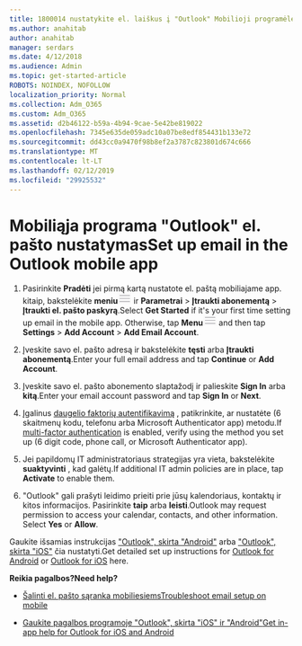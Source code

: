 ```yaml
---
title: 1800014 nustatykite el. laiškus į "Outlook" Mobilioji programėlė
ms.author: anahitab
author: anahitab
manager: serdars
ms.date: 4/12/2018
ms.audience: Admin
ms.topic: get-started-article
ROBOTS: NOINDEX, NOFOLLOW
localization_priority: Normal
ms.collection: Adm_O365
ms.custom: Adm_O365
ms.assetid: d2b46122-b59a-4b94-9cae-5e42be819022
ms.openlocfilehash: 7345e635de059adc10a07be8edf854431b133e72
ms.sourcegitcommit: dd43cc0a9470f98b8ef2a3787c823801d674c666
ms.translationtype: MT
ms.contentlocale: lt-LT
ms.lasthandoff: 02/12/2019
ms.locfileid: "29925532"
---
```

# <a name="set-up-email-in-the-outlook-mobile-app"></a><span data-ttu-id="c852a-102">Mobiliąja programa "Outlook" el. pašto nustatymas</span><span class="sxs-lookup"><span data-stu-id="c852a-102">Set up email in the Outlook mobile app</span></span>

1. <span data-ttu-id="c852a-p101">Pasirinkite **Pradėti** jei pirmą kartą nustatote el. paštą mobiliajame app. kitaip, bakstelėkite **meniu**![The Menu mygtuką](media/265b9089-9630-42dd-a244-d9a412d8fe47.png) ir **Parametrai** \> **Įtraukti abonementą** \> **Įtraukti el. pašto paskyrą**.</span><span class="sxs-lookup"><span data-stu-id="c852a-p101">Select **Get Started** if it's your first time setting up email in the mobile app. Otherwise, tap **Menu**![The Menu button](media/265b9089-9630-42dd-a244-d9a412d8fe47.png) and then tap **Settings** \> **Add Account** \> **Add Email Account**.</span></span> 
    
2. <span data-ttu-id="c852a-105">Įveskite savo el. pašto adresą ir bakstelėkite **tęsti** arba **Įtraukti abonementą**.</span><span class="sxs-lookup"><span data-stu-id="c852a-105">Enter your full email address and tap **Continue** or **Add Account**.</span></span>
    
3. <span data-ttu-id="c852a-106">Įveskite savo el. pašto abonemento slaptažodį ir palieskite **Sign In** arba **kitą**.</span><span class="sxs-lookup"><span data-stu-id="c852a-106">Enter your email account password and tap **Sign In** or **Next**.</span></span> 
    
4. <span data-ttu-id="c852a-107">Įgalinus [daugelio faktorių autentifikavimą](https://support.office.com/article/8f0454b2-f51a-4d9c-bcde-2c48e41621c6.aspx) , patikrinkite, ar nustatėte (6 skaitmenų kodu, telefonu arba Microsoft Authenticator app) metodu.</span><span class="sxs-lookup"><span data-stu-id="c852a-107">If [multi-factor authentication](https://support.office.com/article/8f0454b2-f51a-4d9c-bcde-2c48e41621c6.aspx) is enabled, verify using the method you set up (6 digit code, phone call, or Microsoft Authenticator app).</span></span> 
    
5. <span data-ttu-id="c852a-108">Jei papildomų IT administratoriaus strategijas yra vieta, bakstelėkite **suaktyvinti** , kad galėtų.</span><span class="sxs-lookup"><span data-stu-id="c852a-108">If additional IT admin policies are in place, tap **Activate** to enable them.</span></span> 
    
6. <span data-ttu-id="c852a-p102">"Outlook" gali prašyti leidimo prieiti prie jūsų kalendoriaus, kontaktų ir kitos informacijos. Pasirinkite **taip** arba **leisti**.</span><span class="sxs-lookup"><span data-stu-id="c852a-p102">Outlook may request permission to access your calendar, contacts, and other information. Select **Yes** or **Allow**.</span></span> 
    
<span data-ttu-id="c852a-111">Gaukite išsamias instrukcijas ["Outlook", skirta "Android"](https://support.office.com/article/886db551-8dfa-4fd5-b835-f8e532091872.aspx) arba ["Outlook", skirta "iOS"](https://support.office.com/article/b2de2161-cc1d-49ef-9ef9-81acd1c8e234.aspx) čia nustatyti.</span><span class="sxs-lookup"><span data-stu-id="c852a-111">Get detailed set up instructions for [Outlook for Android](https://support.office.com/article/886db551-8dfa-4fd5-b835-f8e532091872.aspx) or [Outlook for iOS](https://support.office.com/article/b2de2161-cc1d-49ef-9ef9-81acd1c8e234.aspx) here.</span></span> 
  
 <span data-ttu-id="c852a-112">**Reikia pagalbos?**</span><span class="sxs-lookup"><span data-stu-id="c852a-112">**Need help?**</span></span>
  
- [<span data-ttu-id="c852a-113">Šalinti el. pašto sąranka mobiliesiems</span><span class="sxs-lookup"><span data-stu-id="c852a-113">Troubleshoot email setup on mobile</span></span>](https://support.office.com/article/a264ef01-9c88-48fb-9285-7017e4f31f02.aspx)
    
- [<span data-ttu-id="c852a-114">Gaukite pagalbos programoje "Outlook", skirta "iOS" ir "Android"</span><span class="sxs-lookup"><span data-stu-id="c852a-114">Get in-app help for Outlook for iOS and Android</span></span>](https://support.office.com/article/218a22d1-9fa5-4889-b689-de1c63493243.aspx#ID0EAABAAA=Contact_Support)
    

